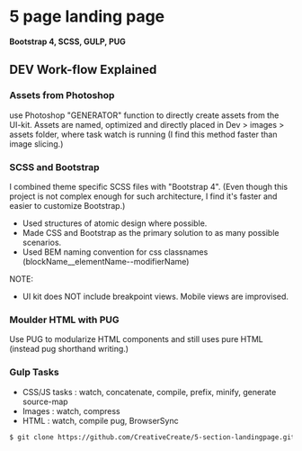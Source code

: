 # 5 page landing page

**Bootstrap 4, SCSS, GULP, PUG**

## DEV Work-flow Explained 

### Assets from Photoshop
use Photoshop "GENERATOR" function to directly create assets from the UI-kit. Assets are named, optimized and directly placed in Dev > images > assets folder, where task watch is running (I find this method faster than image slicing.) 

### SCSS and Bootstrap
I combined theme specific SCSS files with "Bootstrap 4". (Even though this project is not complex enough for such architecture, I find it's faster and easier to customize Bootstrap.)

* Used structures of atomic design where possible.
* Made CSS and Bootstrap as the primary solution to as many possible scenarios.
* Used BEM naming convention for css classnames (blockName__elementName--modifierName)

NOTE: 
* UI kit does NOT include breakpoint views. Mobile views are improvised. 

### Moulder HTML with PUG
Use PUG to modularize HTML components and still uses pure HTML (instead pug shorthand writing.)  

### Gulp Tasks
* CSS/JS tasks : watch, concatenate, compile, prefix, minify, generate source-map    
* Images : watch, compress
* HTML : watch, compile pug, BrowserSync


```sh
$ git clone https://github.com/CreativeCreate/5-section-landingpage.git
```
